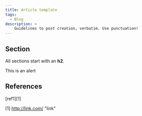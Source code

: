 ```yaml
---
title: Article template
tags:
  - Blog
description: >
    Guidelines to post creation, verbatim. Use punctuation!
---
```


## Section

All sections start with an **h2**.

<div class="alert alert-info">This is an alert</div>

## References

[ref1][1]

  [1] http://link.com/ "link"


